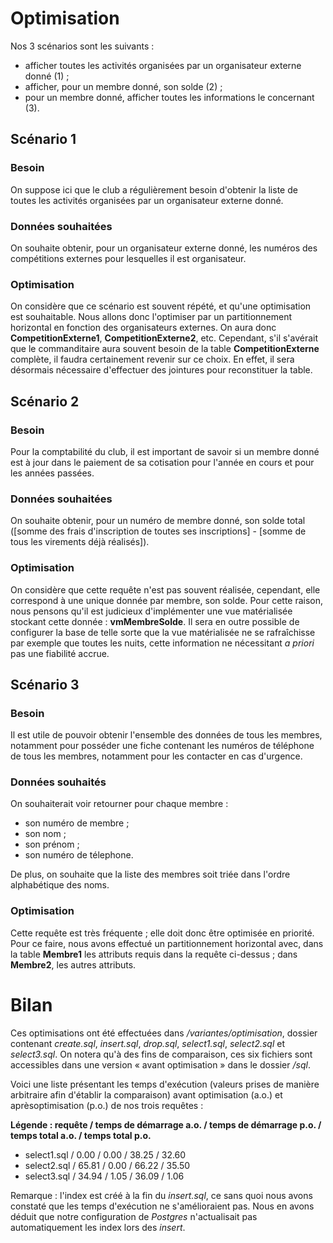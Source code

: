# Optimisation 
Nos 3 scénarios sont les suivants :
* afficher toutes les activités organisées par un organisateur externe donné (1) ;
* afficher, pour un membre donné, son solde (2) ;
* pour un membre donné, afficher toutes les informations le concernant (3).

## Scénario 1

### Besoin
On suppose ici que le club a régulièrement besoin d'obtenir la liste de toutes les activités organisées par un organisateur externe donné.

### Données souhaitées
On souhaite obtenir, pour un organisateur externe donné, les numéros des compétitions externes pour lesquelles il est organisateur.

### Optimisation
On considère que ce scénario est souvent répété, et qu'une optimisation est souhaitable. Nous allons donc l'optimiser par un partitionnement horizontal en fonction des organisateurs externes. On aura donc __CompetitionExterne1__, __CompetitionExterne2__, etc. Cependant, s'il s'avérait que le commanditaire aura souvent besoin de la table __CompetitionExterne__ complète, il faudra certainement revenir sur ce choix. En effet, il sera désormais nécessaire d'effectuer des jointures pour reconstituer la table.  

## Scénario 2

### Besoin
Pour la comptabilité du club, il est important de savoir si un membre donné est à jour dans le paiement de sa cotisation pour l'année en cours et pour les années passées.

### Données souhaitées
On souhaite obtenir, pour un numéro de membre donné, son solde total ([somme des frais d'inscription de toutes ses inscriptions] - [somme de tous les virements déjà réalisés]).

### Optimisation
On considère que cette requête n'est pas souvent réalisée, cependant, elle correspond à une unique donnée par membre, son solde. Pour cette raison, nous pensons qu'il est judicieux d'implémenter une vue matérialisée stockant cette donnée : __vmMembreSolde__. Il sera en outre possible de configurer la base de telle sorte que la vue matérialisée ne se rafraîchisse par exemple que toutes les nuits, cette information ne nécessitant _a priori_ pas une fiabilité accrue.

## Scénario 3

### Besoin
Il est utile de pouvoir obtenir l'ensemble des données de tous les membres, notamment pour posséder une fiche contenant les numéros de téléphone de tous les membres, notamment pour les contacter en cas d'urgence.
### Données souhaités
On souhaiterait voir retourner pour chaque membre :
* son numéro de membre ;
* son nom ;
* son prénom ;
* son numéro de télephone.

De plus, on souhaite que la liste des membres soit triée dans l'ordre alphabétique des noms.
### Optimisation
Cette requête est très fréquente ; elle doit donc être optimisée en priorité. Pour ce faire, nous avons effectué un partitionnement horizontal avec, dans la table __Membre1__ les attributs requis dans la requête ci-dessus ; dans __Membre2__, les autres attributs.

# Bilan

Ces optimisations ont été effectuées dans _/variantes/optimisation_, dossier contenant _create.sql_, _insert.sql_, _drop.sql_, _select1.sql_, _select2.sql_ et _select3.sql_. On notera qu'à des fins de comparaison, ces six fichiers sont accessibles dans une version « avant optimisation » dans le dossier _/sql_.

Voici une liste présentant les temps d'exécution (valeurs prises de manière arbitraire afin d'établir la comparaison) avant optimisation (a.o.) et aprèsoptimisation (p.o.) de nos trois requêtes :

__Légende : requête / temps de démarrage a.o. / temps de démarrage p.o. / temps total a.o. / temps total p.o.__

* select1.sql / 0.00 / 0.00 / 38.25 / 32.60
* select2.sql / 65.81 / 0.00 / 66.22 / 35.50
* select3.sql / 34.94 / 1.05 / 36.09 / 1.06

Remarque : l'index est créé à la fin du _insert.sql_, ce sans quoi nous avons constaté que les temps d'exécution ne s'amélioraient pas. Nous en avons déduit que notre configuration de _Postgres_ n'actualisait pas automatiquement les index lors des _insert_.
